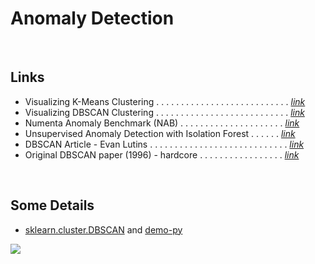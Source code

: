 Anomaly Detection
=================
<br>


Links 
-----

-  Visualizing K-Means Clustering . . . . . . . . . . . . . . . . . . . . . . . . . . . [*link*](https://www.naftaliharris.com/blog/visualizing-k-means-clustering/)
-  Visualizing DBSCAN Clustering . . . . . . . . . . . . . . . . . . . . . . . . . . . [*link*](https://www.naftaliharris.com/blog/visualizing-dbscan-clustering/)
-  Numenta Anomaly Benchmark (NAB)  . . . . . . . . . . . . . . . . . . . . . [*link*](https://github.com/numenta/NAB)
-  Unsupervised Anomaly Detection with Isolation Forest . . . . . . [*link*](https://www.youtube.com/watch?v=5p8B2Ikcw-k)
-  DBSCAN Article - Evan Lutins  . . . . . . . . . . . . . . . . . . . . . . . . . . . . [*link*](https://medium.com/@elutins/dbscan-what-is-it-when-to-use-it-how-to-use-it-8bd506293818)
-  Original DBSCAN paper (1996) - hardcore . . . . . . . . . . . . . . . . . [*link*](https://www.aaai.org/Papers/KDD/1996/KDD96-037.pdf)


<br>

Some Details 
------------

- [sklearn.cluster.DBSCAN](https://scikit-learn.org/stable/modules/generated/sklearn.cluster.DBSCAN.html) and [demo-py](https://scikit-learn.org/stable/auto_examples/cluster/plot_dbscan.html#sphx-glr-auto-examples-cluster-plot-dbscan-py)

![](https://scikit-learn.org/stable/_images/sphx_glr_plot_cluster_comparison_0011.png)